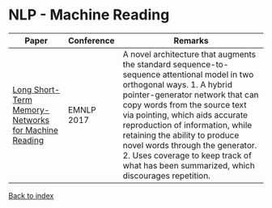 # NLP - Machine Reading
|Paper|Conference|Remarks
|--|--|--|
|[Long Short-Term Memory-Networks for Machine Reading](https://aclweb.org/anthology/D16-1053)|EMNLP 2017|A novel architecture that augments the standard sequence-to-sequence attentional model in two orthogonal ways. 1. A hybrid pointer-generator network that can copy words from the source text via pointing, which aids accurate reproduction of information, while retaining the ability to produce novel words through the generator. 2. Uses coverage to keep track of what has been summarized, which discourages repetition.|

[Back to index](../README.md)

<!--stackedit_data:
eyJoaXN0b3J5IjpbLTI0MDU3MDc3M119
-->